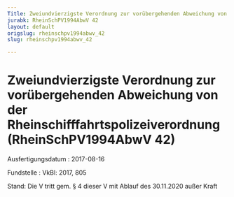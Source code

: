 ```yaml
---
Title: Zweiundvierzigste Verordnung zur vorübergehenden Abweichung von der Rheinschifffahrtspolizeiverordnung
jurabk: RheinSchPV1994AbwV 42
layout: default
origslug: rheinschpv1994abwv_42
slug: rheinschpv1994abwv_42

---
```


# Zweiundvierzigste Verordnung zur vorübergehenden Abweichung von der Rheinschifffahrtspolizeiverordnung (RheinSchPV1994AbwV 42)

Ausfertigungsdatum
:   2017-08-16

Fundstelle
:   VkBl: 2017, 805

Stand: Die V tritt gem. § 4 dieser V mit Ablauf des 30.11.2020 außer Kraft
